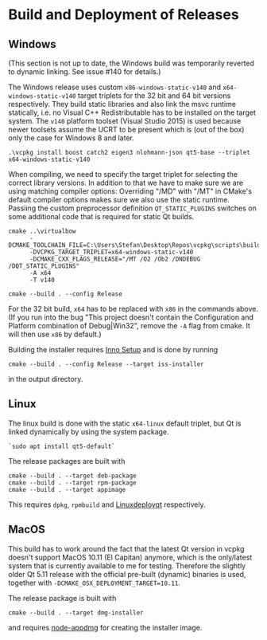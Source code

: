 # Build and Deployment of Releases

## Windows

(This section is not up to date, the Windows build was temporarily reverted to dynamic linking. See issue #140 for details.)

The Windows release uses custom `x86-windows-static-v140` and `x64-windows-static-v140` target triplets for the 32 bit and 64 bit versions respectively. They build static libraries and also link the msvc runtime statically, i.e. no Visual C++ Redistributable has to be installed on the target system. The `v140` platform toolset (Visual Studio 2015) is used because newer toolsets assume the UCRT to be present which is (out of the box) only the case for Windows 8 and later.

    .\vcpkg install boost catch2 eigen3 nlohmann-json qt5-base --triplet x64-windows-static-v140

When compiling, we need to specify the target triplet for selecting the correct library versions. In addition to that we have to make sure we are using matching compiler options: Overriding "/MD" with "/MT" in CMake's default compiler options makes sure we also use the static runtime. Passiing the custom preprocessor definition `QT_STATIC_PLUGINS` switches on some additional code that is required for static Qt builds.

    cmake ..\virtualbow
          -DCMAKE_TOOLCHAIN_FILE=C:\Users\Stefan\Desktop\Repos\vcpkg\scripts\buildsystems\vcpkg.cmake
          -DVCPKG_TARGET_TRIPLET=x64-windows-static-v140
          -DCMAKE_CXX_FLAGS_RELEASE="/MT /O2 /Ob2 /DNDEBUG /DQT_STATIC_PLUGINS"
          -A x64
          -T v140
        
    cmake --build . --config Release

For the 32 bit build, `x64` has to be replaced with `x86` in the commands above. (If you run into the bug "This project doesn't contain the Configuration and Platform combination of Debug|Win32", remove the `-A` flag from cmake. It will then use `x86` by default.)

Building the installer requires [Inno Setup](http://www.jrsoftware.org/isinfo.php) and is done by running

    cmake --build . --config Release --target iss-installer

in the output directory.

## Linux

The linux build is done with the static `x64-linux` default triplet, but Qt is linked dynamically by using the system package.

    `sudo apt install qt5-default`
    
The release packages are built with
    
    cmake --build . --target deb-package
    cmake --build . --target rpm-package
    cmake --build . --target appimage

This requires `dpkg`, `rpmbuild` and [Linuxdeployqt](https://github.com/probonopd/linuxdeployqt) respectively.

## MacOS

This build has to work around the fact that the latest Qt version in vcpkg doesn't support MacOS 10.11 (El Capitan) anymore, which is the only/latest system that is currently available to me for testing.
Therefore the slightly older Qt 5.11 release with the official pre-built (dynamic) binaries is used, together with `-DCMAKE_OSX_DEPLOYMENT_TARGET=10.11`.

The release package is built with

    cmake --build . --target dmg-installer

and requires [node-appdmg](https://github.com/LinusU/node-appdmg) for creating the installer image.
